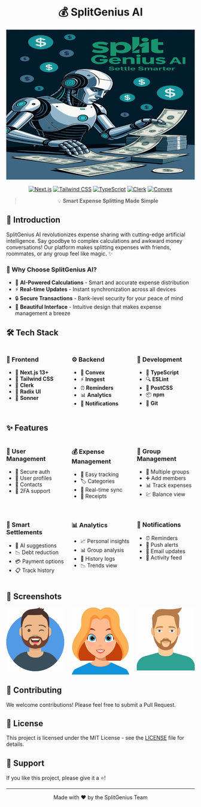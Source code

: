 <div align="center">

# 💰 SplitGenius AI

<img src="public/landing.png" width="800" height="400" alt="SplitGenius AI Landing Page">

[![Next.js](https://img.shields.io/badge/Next.js-13+-black?style=for-the-badge&logo=next.js)](https://nextjs.org/)
[![Tailwind CSS](https://img.shields.io/badge/Tailwind-3.0-38B2AC?style=for-the-badge&logo=tailwind-css)](https://tailwindcss.com/)
[![TypeScript](https://img.shields.io/badge/TypeScript-5.0-007ACC?style=for-the-badge&logo=typescript)](https://www.typescriptlang.org/)
[![Clerk](https://img.shields.io/badge/Clerk-Auth-4B32C3?style=for-the-badge&logo=clerk)](https://clerk.dev/)
[![Convex](https://img.shields.io/badge/Convex-Database-FF6B6B?style=for-the-badge)](https://www.convex.dev/)

> 💡 **Smart Expense Splitting Made Simple**

</div>

## 🌟 Introduction
SplitGenius AI revolutionizes expense sharing with cutting-edge artificial intelligence. Say goodbye to complex calculations and awkward money conversations! Our platform makes splitting expenses with friends, roommates, or any group feel like magic. ✨

### 🎯 Why Choose SplitGenius AI?
- 🤖 **AI-Powered Calculations** - Smart and accurate expense distribution
- ⚡ **Real-time Updates** - Instant synchronization across all devices
- 🔒 **Secure Transactions** - Bank-level security for your peace of mind
- 🎨 **Beautiful Interface** - Intuitive design that makes expense management a breeze

## 🛠️ Tech Stack

<div style="display: grid; grid-template-columns: repeat(3, 1fr); gap: 20px;">

<div>

### 🎨 Frontend
- 🚀 **Next.js 13+**
- 💅 **Tailwind CSS**
- 🔐 **Clerk**
- 🎯 **Radix UI**
- 🔔 **Sonner**
</div>

<div>

### ⚙️ Backend
- 🔄 **Convex**
- ⚡ **Inngest**
- ⏰ **Reminders**
- 📊 **Analytics**
- 📧 **Notifications**
</div>

<div>

### 🔧 Development
- 📝 **TypeScript**
- 🔍 **ESLint**
- 🎨 **PostCSS**
- 📦 **npm**
- 🔄 **Git**
</div>

</div>

## ✨ Features

<div style="display: grid; grid-template-columns: repeat(3, 1fr); gap: 20px;">

<div>

### 👥 User Management
- 🔐 Secure auth
- 👤 User profiles
- 📇 Contacts
- 🔑 2FA support
</div>

<div>

### 💰 Expense Management
- 📝 Easy tracking
- 🏷️ Categories
- 🔄 Real-time sync
- 📸 Receipts
</div>

<div>

### 👥 Group Management
- 🤝 Multiple groups
- ➕ Add members
- 📊 Track expenses
- 💹 Balance view
</div>

<div>

### 🤖 Smart Settlements
- 🧠 AI suggestions
- 📉 Debt reduction
- 💳 Payment options
- 📋 Track history
</div>

<div>

### 📊 Analytics
- 📈 Personal insights
- 📊 Group analysis
- 📜 History logs
- 📉 Trends view
</div>

<div>

### 🔔 Notifications
- ⏰ Reminders
- 📱 Push alerts
- 📧 Email updates
- 🔔 Activity feed
</div>

</div>

## 📱 Screenshots

<div align="center" style="display: grid; grid-template-columns: repeat(3, 1fr); gap: 20px;">
<img src="public/Testimonials/David.jpeg" width="250" alt="Dashboard">
<img src="public/Testimonials/Catherine.jpeg" width="250" alt="Expense Tracking">
<img src="public/Testimonials/Kevin.jpeg" width="250" alt="Settlement">
</div>

## 🤝 Contributing

We welcome contributions! Please feel free to submit a Pull Request.

## 📝 License

This project is licensed under the MIT License - see the [LICENSE](LICENSE) file for details.

## 💖 Support

If you like this project, please give it a ⭐️!

---

<div align="center">
Made with ❤️ by the SplitGenius Team
</div>
        
